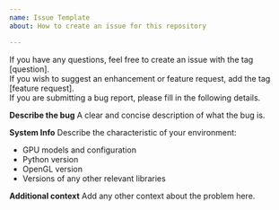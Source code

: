 ```yaml
---
name: Issue Template
about: How to create an issue for this repository

---
```


If you have any questions, feel free to create an issue with the tag [question].  
If you wish to suggest an enhancement or feature request, add the tag [feature request].  
If you are submitting a bug report, please fill in the following details.  

**Describe the bug**
A clear and concise description of what the bug is.

**System Info**
Describe the characteristic of your environment:
 * GPU models and configuration
 * Python version
 * OpenGL version
 * Versions of any other relevant libraries

**Additional context**
Add any other context about the problem here.
